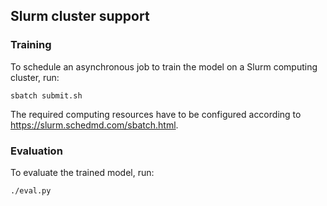## Slurm cluster support

### Training
To schedule an asynchronous job to train the model on a Slurm computing cluster, run:
```
sbatch submit.sh
```

The required computing resources have to be configured according to https://slurm.schedmd.com/sbatch.html.


### Evaluation
To evaluate the trained model, run:
```
./eval.py
```